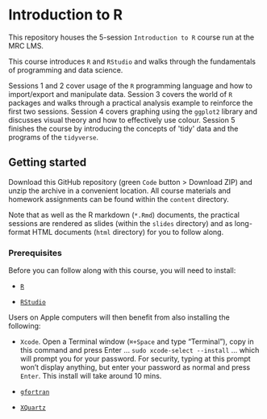 # Introduction to R

This repository houses the 5-session `Introduction to R` course run at the MRC LMS. 

This course introduces `R` and `RStudio` and walks through the fundamentals of 
programming and data science.

Sessions 1 and 2 cover usage of the `R` programming language and how to import/export 
and manipulate data. Session 3 covers the world of `R` packages and walks through 
a practical analysis example to reinforce the first two sessions. Session 4 covers 
graphing using the `ggplot2` library and discusses visual theory and how to effectively
use colour. Session 5 finishes the course by introducing the concepts of 'tidy' 
data and the programs of the `tidyverse`.

## Getting started

Download this GitHub repository (green `Code` button > Download ZIP) and unzip 
the archive in a convenient location. All course materials and homework assignments
can be found within the `content` directory.

Note that as well as the R markdown (`*.Rmd`) documents, the practical sessions 
are rendered as slides (within the `slides` directory) and as long-format HTML documents 
(`html` directory) for you to follow along.

### Prerequisites

Before you can follow along with this course, you will need to install:

- [`R`](https://cran.r-project.org/)

- [`RStudio`](https://posit.co/download/rstudio-desktop/)

Users on Apple computers will then benefit from also installing the following:

- `Xcode`. Open a Terminal window (`⌘+Space` and type “Terminal”), copy in this 
command and press Enter ... `sudo xcode-select --install` ... which will prompt 
you for your password. For security, typing at this prompt won’t display anything,
but enter your password as normal and press `Enter`. This install will take around
10 mins.

- [`gfortran`](https://mac.r-project.org/tools/gfortran-12.2-universal.pkg)

- [`XQuartz`](https://www.xquartz.org/)
